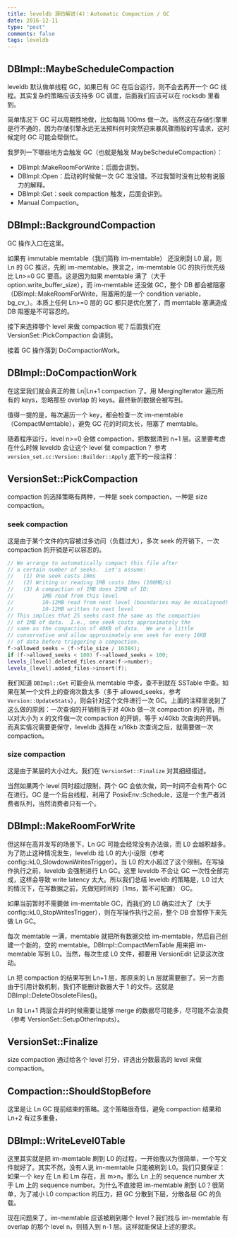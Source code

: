 ```yaml
---
title: leveldb 源码解说(4)：Automatic Compaction / GC
date: 2016-12-11
type: "post"
comments: false
tags: leveldb
---
```



## DBImpl::MaybeScheduleCompaction

leveldb 默认做单线程 GC，如果已有 GC 在后台运行，则不会去再开一个 GC 线程。其实复杂的策略应该支持多 GC 调度，后面我们应该可以在 rocksdb 里看到。

简单情况下 GC 可以周期性地做，比如每隔 100ms 做一次。当然这在存储引擎里是行不通的，因为存储引擎永远无法预料何时突然迎来暴风骤雨般的写请求，这时候定时 GC 可能会帮倒忙。

我罗列一下哪些地方会触发 GC（也就是触发 MaybeScheduleCompaction）：

- DBImpl::MakeRoomForWrite：后面会讲到。
- DBImpl::Open：启动的时候做一次 GC 准没错。不过我暂时没有比较有说服力的解释。
- DBImpl::Get：seek compaction 触发，后面会讲到。
- Manual Compaction。

## DBImpl::BackgroundCompaction

GC 操作入口在这里。

如果有 immutable memtable（我们简称 im-memtable） 还没刷到 L0 层，则 Ln 的 GC 推迟，先刷 im-memtable。换言之，im-memtable GC 的执行优先级比 Ln>=0 GC 要高。这是因为如果 memtable 满了（大于 option.write_buffer_size），而 im-memtable 还没做 GC，整个 DB 都会被阻塞（DBImpl::MakeRoomForWrite，阻塞用的是一个 condition variable，bg_cv_）。本质上任何 Ln>=0 层的 GC 都只是优化罢了，而 memtable 塞满造成 DB 阻塞是不可容忍的。

接下来选择哪个 level 来做 compaction 呢？后面我们在 VersionSet::PickCompaction 会讲到。

接着 GC 操作落到 DoCompactionWork。

## DBImpl::DoCompactionWork

在这里我们就会真正的做 Ln|Ln+1 compaction 了。用 MergingIterator 遍历所有的 keys，忽略那些 overlap 的 keys。最终新的数据会被写到。

值得一提的是，每次遍历一个 key，都会检查一次 im-memtable（CompactMemtable），避免 GC 花的时间太长，阻塞了 memtable。

随着程序运行，level n>=0 会做 compaction，把数据清到 n+1 层。这里要考虑 在什么时候 leveldb 会让这个 level 做 compaction？
参考 `version_set.cc:Version::Builder::Apply` 底下的一段注释：

## VersionSet::PickCompaction

compaction 的选择策略有两种，一种是 seek compaction，一种是 size compaction。

### seek compaction

这是由于某个文件的内容被过多访问（负载过大），多次 seek 的开销下，一次 compaction 的开销是可以容忍的。

```cpp
// We arrange to automatically compact this file after
// a certain number of seeks.  Let's assume:
//   (1) One seek costs 10ms
//   (2) Writing or reading 1MB costs 10ms (100MB/s)
//   (3) A compaction of 1MB does 25MB of IO:
//         1MB read from this level
//         10-12MB read from next level (boundaries may be misaligned)
//         10-12MB written to next level
// This implies that 25 seeks cost the same as the compaction
// of 1MB of data.  I.e., one seek costs approximately the
// same as the compaction of 40KB of data.  We are a little
// conservative and allow approximately one seek for every 16KB
// of data before triggering a compaction.
f->allowed_seeks = (f->file_size / 16384);
if (f->allowed_seeks < 100) f->allowed_seeks = 100;
levels_[level].deleted_files.erase(f->number);
levels_[level].added_files->insert(f);
```

我们知道 `DBImpl::Get` 可能会从 memtable 中查，查不到就在 SSTable 中查。如果在某一个文件上的查询次数太多（多于 allowed_seeks，参考 `Version::UpdateStats`），则会针对这个文件进行一次 GC。上面的注释里说到了这么做的原因：一次查询的开销相当于对 40kb 做一次 compaction 的开销，所以对大小为 x 的文件做一次 compaction 的开销，等于 x/40kb 次查询的开销。而真实情况需要更保守，leveldb 选择在 x/16kb 次查询之后，就需要做一次 compaction。

### size compaction

这是由于某层的大小过大。我们在 `VersionSet::Finalize` 对其细细描述。

当然如果两个 level 同时超过限制，两个 GC 会依次做，同一时间不会有两个 GC 在进行。GC 是一个后台线程，利用了 PosixEnv::Schedule，这是一个生产者消费者队列，当然消费者只有一个。

## DBImpl::MakeRoomForWrite

但这样在高并发写的场景下，Ln GC 可能会经常没有办法做，而 L0 会越积越多。为了防止这种情况发生，leveldb 给 L0 的大小设限（参考 config::kL0_SlowdownWritesTrigger）。当 L0 的大小超过了这个限制，在写操作执行之前，leveldb 会强制进行 Ln GC。这里 leveldb 不会让 GC 一次性全部完成，这样会导致 write latency 太大。所以我们总结 leveldb 的策略是，L0 过大的情况下，在写数据之前，先做短时间的（1ms，暂不可配置） GC。

如果当前暂时不需要做 im-memtable GC，而我们的 L0 确实过大了（大于 config::kL0_StopWritesTrigger），则在写操作执行之前，整个 DB 会暂停下来先做 Ln GC。

每次 memtable 一满，memtable 就把所有数据交给 im-memtable，然后自己创建一个新的，空的 memtable。DBImpl::CompactMemTable 用来把 im-memtable 写到 L0。当然，每次生成 L0 文件，都要用 VersionEdit 记录这次改动。

Ln 把 compaction 的结果写到 Ln+1 层，那原来的 Ln 层就需要删了。另一方面由于引用计数机制，我们不能删计数器大于 1 的文件。这就是 DBImpl::DeleteObsoleteFiles()。

Ln 和 Ln+1 两层合并的时候需要让能够 merge 的数据尽可能多，尽可能不会浪费（参考 VersionSet::SetupOtherInputs）。

## VersionSet::Finalize

size compaction 通过给各个 level 打分，评选出分数最高的 level 来做 compaction。

## Compaction::ShouldStopBefore

这里是让 Ln GC 提前结束的策略。这个策略很奇怪，避免 compaction 结果和 Ln+2 有过多重叠，

## DBImpl::WriteLevel0Table

这里其实就是把 im-memtable 刷到 L0 的过程，一开始我以为很简单，一个写文件就好了。其实不然，没有人说 im-memtable 只能被刷到 L0。我们只要保证：如果一个 key 在 Ln 和 Lm 存在，且 m>n，那么 Ln 上的 sequence number 大于 Lm 上的 sequence number。为什么不直接把 im-memtable 刷到 L0？很简单，为了减小 L0 compaction 的压力，把 GC 分散到下层，分散各层 GC 的负载。

现在问题来了，im-memtable 应该被刷到哪个 level？我们找与 im-memtable 有 overlap 的那个 level n，则插入到 n-1 层。这样就能保证上述的要求。

